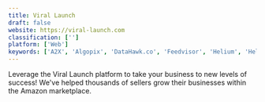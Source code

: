 ```yaml
---
title: Viral Launch
draft: false 
website: https://viral-launch.com
classification: ['']
platform: ['Web']
keywords: ['A2X', 'Algopix', 'DataHawk.co', 'Feedvisor', 'Helium', 'Helium 10', 'JoeLister', 'Jungle Scout', 'RepricerExpress', 'Reviewbox', 'Scope', 'Sellbery', 'SellerApp', 'SellerExpress', 'Sellics', 'SpotLite', 'eComSpy']
---
```

Leverage the Viral Launch platform to take your business to new levels of success! We've helped thousands of sellers grow their businesses within the Amazon marketplace.